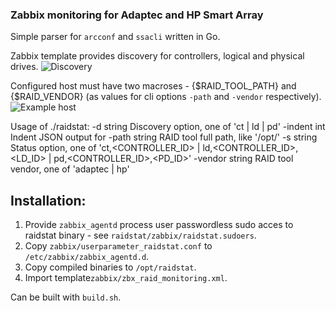 ### Zabbix monitoring for Adaptec and HP Smart Array
Simple parser for `arcconf` and `ssacli` written in Go.

Zabbix template provides discovery for controllers, logical and physical drives.
![Discovery](https://user-images.githubusercontent.com/31385755/65332764-f9f3f380-dbc7-11e9-9d08-9a2e5bc236bf.png)

Configured host must have two macroses - {$RAID_TOOL_PATH} and {$RAID_VENDOR} (as values for cli options `-path` and `-vendor` respectively).
![Example host](https://user-images.githubusercontent.com/31385755/65333212-b51c8c80-dbc8-11e9-8a0f-53e52857aefd.png)

Usage of ./raidstat:
  -d string
    	Discovery option, one of 'ct | ld | pd'
  -indent int
    	Indent JSON output for <INT>
  -path string
    	RAID tool full path, like '/opt/<BINARY>'
  -s string
    	Status option, one of 'ct,<CONTROLLER_ID> | ld,<CONTROLLER_ID>,<LD_ID> | pd,<CONTROLLER_ID>,<PD_ID>'
  -vendor string
    	RAID tool vendor, one of 'adaptec | hp'

## Installation:

1. Provide `zabbix_agentd` process user passwordless sudo acces to raidstat binary - see `raidstat/zabbix/raidstat.sudoers`.
2. Copy `zabbix/userparameter_raidstat.conf` to `/etc/zabbix/zabbix_agentd.d`.
3. Copy compiled binaries to `/opt/raidstat`.
4. Import template`zabbix/zbx_raid_monitoring.xml`.

Can be built with `build.sh`.
